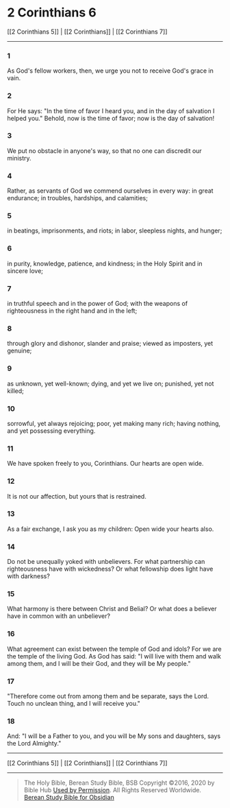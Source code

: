 # 2 Corinthians 6

[[2 Corinthians 5]] | [[2 Corinthians]] | [[2 Corinthians 7]]

---

### 1
As God's fellow workers, then, we urge you not to receive God's grace in vain.

### 2
For He says: "In the time of favor I heard you, and in the day of salvation I helped you." Behold, now is the time of favor; now is the day of salvation!

### 3
We put no obstacle in anyone's way, so that no one can discredit our ministry.

### 4
Rather, as servants of God we commend ourselves in every way: in great endurance; in troubles, hardships, and calamities;

### 5
in beatings, imprisonments, and riots; in labor, sleepless nights, and hunger;

### 6
in purity, knowledge, patience, and kindness; in the Holy Spirit and in sincere love;

### 7
in truthful speech and in the power of God; with the weapons of righteousness in the right hand and in the left;

### 8
through glory and dishonor, slander and praise; viewed as imposters, yet genuine;

### 9
as unknown, yet well-known; dying, and yet we live on; punished, yet not killed;

### 10
sorrowful, yet always rejoicing; poor, yet making many rich; having nothing, and yet possessing everything.

### 11
We have spoken freely to you, Corinthians. Our hearts are open wide.

### 12
It is not our affection, but yours that is restrained.

### 13
As a fair exchange, I ask you as my children: Open wide your hearts also.

### 14
Do not be unequally yoked with unbelievers. For what partnership can righteousness have with wickedness? Or what fellowship does light have with darkness?

### 15
What harmony is there between Christ and Belial? Or what does a believer have in common with an unbeliever?

### 16
What agreement can exist between the temple of God and idols? For we are the temple of the living God. As God has said: "I will live with them and walk among them, and I will be their God, and they will be My people."

### 17
"Therefore come out from among them and be separate, says the Lord. Touch no unclean thing, and I will receive you."

### 18
And: "I will be a Father to you, and you will be My sons and daughters, says the Lord Almighty."

---

[[2 Corinthians 5]] | [[2 Corinthians]] | [[2 Corinthians 7]]

---

> The Holy Bible, Berean Study Bible, BSB
> Copyright &copy;2016, 2020 by Bible Hub
> [Used by Permission](https://berean.bible/terms.htm). All Rights Reserved Worldwide.
> [Berean Study Bible for Obsidian](https://github.com/gapmiss/berean-study-bible-for-obsidian)</small>

